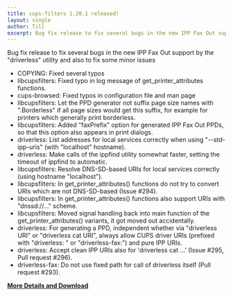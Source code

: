 ```yaml
---
title: cups-filters 1.28.1 released!
layout: single
author: Till
excerpt: Bug fix release to fix several bugs in the new IPP Fax Out support by the "driverless" utility and also to fix some minor issues
---
```

Bug fix release to fix several bugs in the new IPP Fax Out support by the "driverless" utility and also to fix some minor issues
- COPYING: Fixed several typos
- libcupsfilters: Fixed typo in log message of get_printer_attributes functions.
- cups-browsed: Fixed typos in configuration file and man page
- libcupsfilters: Let the PPD generator not suffix page size names with ".Borderless" if all page sizes would get this suffix, for example for printers which generally print borderless.
- libcupsfilters: Added "faxPrefix" option for generated IPP Fax Out PPDs, so that this option also appears in print dialogs.
- driverless: List addresses for local services correctly when using "--std-ipp-uris" (with "localhost" hostname).
- driverless: Make calls of the ippfind utility somewhat faster, setting the timeout of ippfind to automatic.
- libcupsfilters: Resolve DNS-SD-based URIs for local services correctly (using hostname "localhost").
- libcupsfilters: In get_printer_attributes() functions do not try to convert URIs which are not DNS-SD-based (Issue #294).
- libcupsfilters: In get_printer_attributes() functions also support URIs with "dnssd://..." scheme.
- libcupsfilters: Moved signal handling back into main function of the get_printer_attributes() variants, it got moved out accidentally.
- driverless: For generating a PPD, independent whether via "driverless URI" or "driverless cat URI", always allow CUPS driver URIs (prefixed with "driverless: " or "driverless-fax:") and pure IPP URIs.
- driverless: Accept clean IPP URIs also for 'driverless cat ...' (Issue #295, Pull request #296).
- driverless-fax: Do not use fixed path for call of driverless itself (Pull request #293).

[**More Details and Download**](https://github.com/OpenPrinting/cups-filters/releases/tag/1.28.1)
